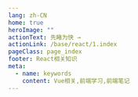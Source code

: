 ```yaml
---
lang: zh-CN
home: true
heroImage: ""
actionText: 先睹为快 →
actionLink: /base/react/1.index
pageClass: page_index
footer: React相关知识
meta:
  - name: keywords
    content: Vue相关,前端学习,前端笔记
---
```


<template>
    <div class="cont">
        <div id="large-header" class="large-header"></div>
        <div class="features">
            <div class="feature">
                <h2><a href="/web-vue/base/engine/1.index.html">React 基础知识</a></h2>
                <p>掌握React组件间的多种通信方式及数据同步 渲染函数及jsx高阶应用 Redux、React-router进阶之JWT认证</p>
            </div>
            <div class="feature">
                <h2><a href="/web-vue/base/engine/1.index.html">React 前端工程化</a></h2>
                <p>掌握React组件间的多种通信方式及数据同步 渲染函数及jsx高阶应用 Redux、React-router进阶之JWT认证</p>
            </div>
            <div class="feature">
                <h2><a href="/web-vue/base/engine/1.index.html">React组件化开发</a></h2>
                <p>组件设计思路，组件编写工作流搭建 从0编写复杂组件之异步级联组件 单元测试编写及组件的发布</p>
            </div>
            <div class="feature">
                <h2><a href="/web-vue/base/engine/1.index.html">React源码实现</a></h2>
                <p>React原理剖析、React-router、Redux源码实现</p>
            </div>
            <div class="feature">
                <h2><a href="/web-vue/base/engine/1.index.html">React优化和服务器布署</a></h2>
                <p>React优化预渲染、骨架屏、Nuxt.js服务端渲染 使用typescript构建React应用 Docker + nginx实现React的布署和持续集成</p>
            </div>
            <div class="feature">
                <h2><a href="/web-vue/base/engine/1.index.html">React书籍阅读</a></h2>
                <p>《React 前端技术与工程实践》、《深入理解 React 和 Redux 》</p>
            </div>
        </div>
    </div>
</template>
